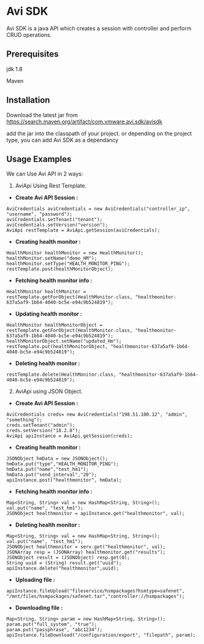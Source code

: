 # Avi SDK

Avi SDK is a java API which creates a session with controller and perform CRUD operations.

## Prerequisites
jdk 1.8

Maven
## Installation



Download the latest jar from https://search.maven.org/artifact/com.vmware.avi.sdk/avisdk

add the jar into the classpath of your project. or depending on the project type,
you can add Avi SDK as a dependancy


## Usage Examples

We can Use Avi API in 2 ways:

1. AviApi Using Rest Template.

- **Create Avi API Session :**
```
AviCredentials aviCredentials = new AviCredentials("controller_ip", "username", "password");
aviCredentials.setTenant("tenant");
aviCredentials.setVersion("version");
AviApi restTemplate = AviApi.getSession(aviCredentials);
```

- **Creating health monitor :**
```
HealthMonitor healthMonitor = new HealthMonitor();
healthMonitor.setName("demo_HM");
healthMonitor.setType("HEALTH_MONITOR_PING");
restTemplate.post(healthMonitorObject);
```

- **Fetching health monitor info :**
```
HealthMonitor healthMonitor = restTemplate.getForObject(HealthMonitor.class, "healthmonitor-637a5af9-1b64-4040-bc5e-e94c9b524819");
```

- **Updating health monitor :**
```
HealthMonitor healthMonitorObject = restTemplate.getForObject(HealthMonitor.class, "healthmonitor-637a5af9-1b64-4040-bc5e-e94c9b524819");
healthMonitorObject.setName("updated_Hm");
restTemplate.put(healthMonitorObject, "healthmonitor-637a5af9-1b64-4040-bc5e-e94c9b524819");
```

- **Deleting health monitor :**
```
restTemplate.delete(HealthMonitor.class, "healthmonitor-637a5af9-1b64-4040-bc5e-e94c9b524819");
```

2. AviApi using JSON Object.

- **Create Avi API Session :**
```
AviCredentials creds= new AviCredentials("198.51.100.12", "admin", "something");
creds.setTenant("admin");
creds.setVersion("18.2.8");
AviApi apiInstance = AviApi.getSession(creds);
```

- **Creating health monitor :**
```
JSONObject hmData = new JSONObject();
hmData.put("type","HEALTH_MONITOR_PING");
hmData.put("name","test_hm1");
hmData.put("send_interval","20");
apiInstance.post("healthmonitor", hmData);
```

- **Fetching health monitor info :**
```
Map<String, String> val = new HashMap<String, String>();
val.put("name", "test_hm1");
JSONObject healthmonitor = apiInstance.get("healthmonitor", val);
```

- **Deleting health monitor :**
```
Map<String, String> val = new HashMap<String, String>();
val.put("name", "test_hm1");
JSONObject healthmonitor = serv.get("healthmonitor", val);
JSONArray resp = (JSONArray) healthmonitor.get("results");
JSONObject result = (JSONObject) resp.get(0);
String uuid = (String) result.get("uuid");
apiInstance.delete("healthmonitor",uuid);
```
- **Uploading file :**
```
apiInstance.fileUpload("fileservice/hsmpackages?hsmtype=safenet", "/mnt/files/hsmpackages/safenet.tar","controller://hsmpackages");
```

- **Downloading file :**
```
Map<String, String> param = new HashMap<String, String>();
param.put("full_system", "true");
param.put("passphrase", "abc1234");
apiInstance.fileDownload("/configuration/export", "filepath", param);
```
